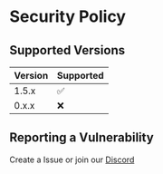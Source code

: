 # Security Policy

## Supported Versions


| Version | Supported          |
| ------- | ------------------ |
| 1.5.x   | :white_check_mark: |
| 0.x.x   | :x:                |


## Reporting a Vulnerability
Create a Issue or join our [Discord](https://discord.gg/Ku7chqmbCS)
